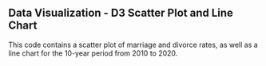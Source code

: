 ## Data Visualization - D3 Scatter Plot and Line Chart
This code contains a scatter plot of marriage and divorce rates, as well as a line chart for the 10-year period from 2010 to 2020.
